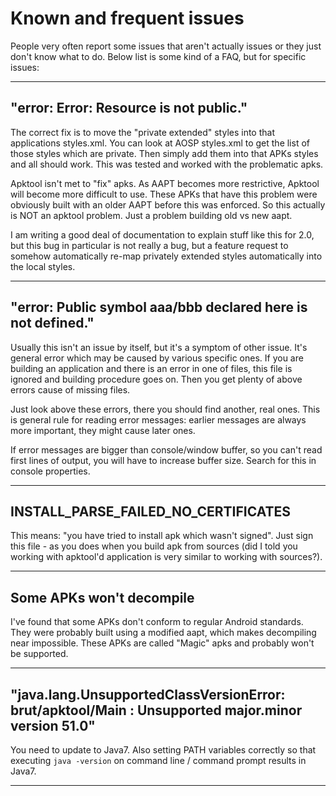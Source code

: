 # Known and frequent issues #

People very often report some issues that aren't actually issues or they just don't know what to do. Below list is some kind of a FAQ, but for specific issues:


---


## "error: Error: Resource is not public." ##

The correct fix is to move the "private extended" styles into that applications styles.xml. You can look at AOSP styles.xml to get the list of those styles which are private. Then simply add them into that APKs styles and all should work. This was tested and worked with the problematic apks.

Apktool isn't met to "fix" apks. As AAPT becomes more restrictive, Apktool will become more difficult to use. These APKs that have this problem were obviously built with an older AAPT before this was enforced. So this actually is NOT an apktool problem. Just a problem building old vs new aapt.

I am writing a good deal of documentation to explain stuff like this for 2.0, but this bug in particular is not really a bug, but a feature request to somehow automatically re-map privately extended styles automatically into the local styles.


---


## "error: Public symbol aaa/bbb declared here is not defined." ##

Usually this isn't an issue by itself, but it's a symptom of other issue. It's general error which may be caused by various specific ones. If you are building an application and there is an error in one of files, this file is ignored and building procedure goes on. Then you get plenty of above errors cause of missing files.

Just look above these errors, there you should find another, real ones. This is general rule for reading error messages: earlier messages are always more important, they might cause later ones.

If error messages are bigger than console/window buffer, so you can't read first lines of output, you will have to increase buffer size. Search for this in console properties.


---


## INSTALL\_PARSE\_FAILED\_NO\_CERTIFICATES ##

This means: "you have tried to install apk which wasn't signed". Just sign this file - as you does when you build apk from sources (did I told you working with apktool'd application is very similar to working with sources?).


---


## Some APKs won't decompile ##

I've found that some APKs don't conform to regular Android standards. They were probably built using a modified aapt, which makes decompiling near impossible. These APKs are called "Magic" apks and probably won't be supported.


---


## "java.lang.UnsupportedClassVersionError: brut/apktool/Main : Unsupported major.minor version 51.0" ##

You need to update to Java7. Also setting PATH variables correctly so that executing `java -version` on command line / command prompt results in Java7.


---
